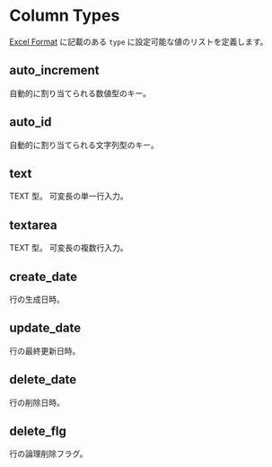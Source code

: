 # Column Types

[Excel Format](excel_format.md) に記載のある `type` に設定可能な値のリストを定義します。

## auto_increment

自動的に割り当てられる数値型のキー。

## auto_id

自動的に割り当てられる文字列型のキー。

## text

TEXT 型。
可変長の単一行入力。

## textarea

TEXT 型。
可変長の複数行入力。

## create_date

行の生成日時。

## update_date

行の最終更新日時。

## delete_date

行の削除日時。

## delete_flg

行の論理削除フラグ。
